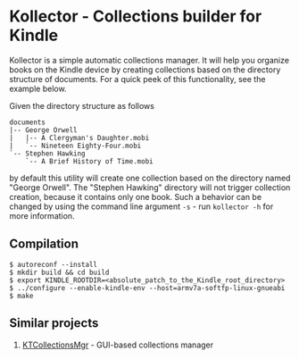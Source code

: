 Kollector - Collections builder for Kindle
==========================================

Kollector is a simple automatic collections manager. It will help you organize books on the Kindle
device by creating collections based on the directory structure of documents. For a quick peek of
this functionality, see the example below.

Given the directory structure as follows

	documents
	|-- George Orwell
	|   |-- A Clergyman's Daughter.mobi
	|   `-- Nineteen Eighty-Four.mobi
	`-- Stephen Hawking
	    `-- A Brief History of Time.mobi

by default this utility will create one collection based on the directory named "George Orwell".
The "Stephen Hawking" directory will not trigger collection creation, because it contains only one
book. Such a behavior can be changed by using the command line argument `-s` - run `kollector -h`
for more information.


Compilation
-----------

	$ autoreconf --install
	$ mkdir build && cd build
	$ export KINDLE_ROOTDIR=<absolute_patch_to_the_Kindle_root_directory>
	$ ../configure --enable-kindle-env --host=armv7a-softfp-linux-gnueabi
	$ make


Similar projects
----------------

1. [KTCollectionsMgr](https://bitbucket.org/NiLuJe/ktcollectionsmgr) - GUI-based collections
	 manager

